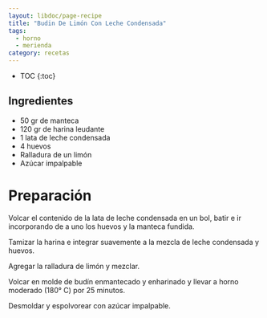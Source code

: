 ```yaml
---
layout: libdoc/page-recipe
title: "Budin De Limón Con Leche Condensada"
tags: 
  - horno
  - merienda
category: recetas 
---
```


* TOC
{:toc}

## Ingredientes
* 50 gr de manteca
* 120 gr de harina leudante
* 1 lata de leche condensada
* 4 huevos
* Ralladura de un limón
* Azúcar impalpable


# Preparación
Volcar el contenido de la lata de leche condensada en un bol, batir e ir
incorporando de a uno los huevos y la manteca fundida.

Tamizar la harina e integrar suavemente a la mezcla de leche condensada y
huevos.

Agregar la ralladura de limón y mezclar.

Volcar en molde de budín enmantecado y enharinado y llevar a horno moderado
(180° C) por 25 minutos.

Desmoldar y espolvorear con azúcar impalpable.
